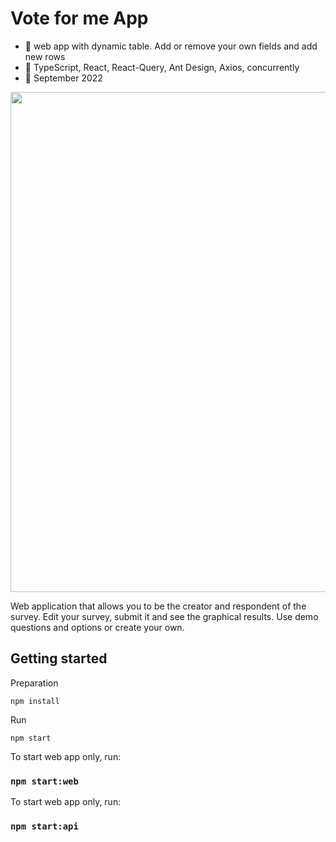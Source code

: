 # Vote for me App
   - :mega: web app with dynamic table. Add or remove your own fields and add new rows
   - :wrench: TypeScript, React, React-Query, Ant Design, Axios, concurrently
   - :date: September 2022
   
<p align="center">
    <img width="800px" src="https://raw.githubusercontent.com/wroclawianka/vote-for-me/main/assets/dynamic-table.png"/>
 </p>

Web application that allows you to be the creator and respondent of the survey. Edit your survey, submit it and see the graphical results. Use demo questions and options or create your own. 

## Getting started

Preparation
```
npm install
```

Run
```
npm start
```

To start web app only, run: 

### `npm start:web`

To start web app only, run: 

### `npm start:api`
